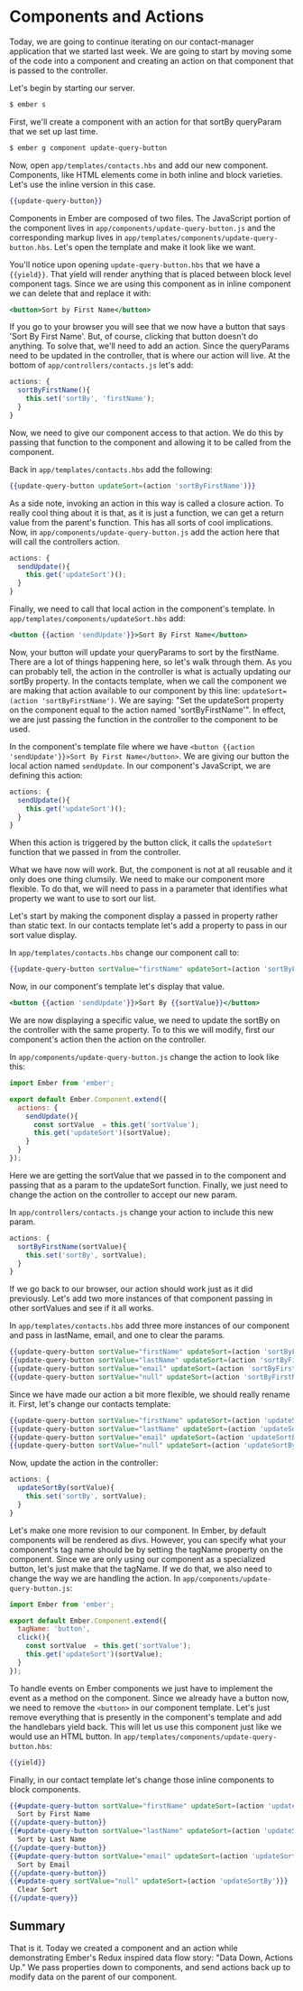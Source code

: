 # Components and Actions

Today, we are going to continue iterating on our contact-manager application that we started last week. We are going to start by moving some of the code into a component and creating an action on that component that is passed to the controller.

Let's begin by starting our server.

```sh
$ ember s
```

First, we'll create a component with an action for that sortBy queryParam that we set up last time.

```sh
$ ember g component update-query-button
```

Now, open `app/templates/contacts.hbs` and add our new component. Components, like HTML elements come in both inline and block varieties. Let's use the inline version in this case.

```hbs
{{update-query-button}}
```
Components in Ember are composed of two files. The JavaScript portion of the component lives in `app/components/update-query-button.js` and the corresponding markup lives in `app/templates/components/update-query-button.hbs`. Let's open the template and make it look like we want.

You'll notice upon opening `update-query-button.hbs` that we have a `{{yield}}`. That yield will render anything that is placed between block level component tags. Since we are using this component as in inline component we can delete that and replace it with:

```hbs
<button>Sort by First Name</button>
```

If you go to your browser you will see that we now have a button that says 'Sort By First Name'. But, of course, clicking that button doesn't do anything. To solve that, we'll need to add an action. Since the queryParams need to be updated in the controller, that is where our action will live. At the bottom of `app/controllers/contacts.js` let's add:

```javascript
actions: {
  sortByFirstName(){
    this.set('sortBy', 'firstName');
  }
}
```

Now, we need to give our component access to that action. We do this by passing that function to the component and allowing it to be called from the component.

Back in `app/templates/contacts.hbs` add the following:

```hbs
{{update-query-button updateSort=(action 'sortByFirstName')}}
```

As a side note, invoking an action in this way is called a closure action. To really cool thing about it is that, as it is just a function, we can get a return value from the parent's function. This has all sorts of cool implications. Now, in `app/components/update-query-button.js` add the action here that will call the controllers action. 

```javascript
actions: {
  sendUpdate(){
    this.get('updateSort')();
  }
}
```

Finally, we need to call that local action in the component's template. In `app/templates/components/updateSort.hbs` add:

```hbs
<button {{action 'sendUpdate'}}>Sort By First Name</button>
```

Now, your button will update your queryParams to sort by the firstName. There are a lot of things happening here, so let's walk through them. As you can probably tell, the action in the controller is what is actually updating our sortBy property. In the contacts template, when we call the component we are  making that action available to our component by this line: `updateSort=(action 'sortByFirstName')`. We are saying: "Set the updateSort property on the component equal to the action named 'sortByFirstName'". In effect, we are just passing the function in the controller to the component to be used.

In the component's template file where we have `<button {{action 'sendUpdate'}}>Sort By First Name</button>`. We are giving our button the local action named `sendUpdate`. In our component's JavaScript, we are defining this action:

```javascript
actions: {
  sendUpdate(){
    this.get('updateSort')();
  }
}
```

When this action is triggered by the button click, it calls the `updateSort` function that we passed in from the controller.

What we have now will work. But, the component is not at all reusable and it only does one thing clumsily. We need to make our component more flexible. To do that, we will need to pass in a parameter that identifies what property we want to use to sort our list.

Let's start by making the component display a passed in property rather than static text. In our contacts template let's add a property to pass in our sort value display.

In `app/templates/contacts.hbs` change our component call to:

```hbs
{{update-query-button sortValue="firstName" updateSort=(action 'sortByFirstName')}}
```

Now, in our component's template let's display that value.

```hbs
<button {{action 'sendUpdate'}}>Sort By {{sortValue}}</button>
```

We are now displaying a specific value, we need to update the sortBy on the controller with the same property. To to this we will modify, first our component's action then the action on the controller.

In `app/components/update-query-button.js` change the action to look like this:

```javascript
import Ember from 'ember';

export default Ember.Component.extend({
  actions: {
    sendUpdate(){
      const sortValue  = this.get('sortValue');
      this.get('updateSort')(sortValue);
    }
  }
});
```

Here we are getting the sortValue that we passed in to the component and passing that as a param to the updateSort function. Finally, we just need to change the action on the controller to accept our new param.

In `app/controllers/contacts.js` change your action to include this new param.

```javascript
actions: {
  sortByFirstName(sortValue){
    this.set('sortBy', sortValue);
  }
}
```

If we go back to our browser, our action should work just as it did previously. Let's add two more instances of that component passing in other sortValues and see if it all works.

In `app/templates/contacts.hbs` add three more instances of our component and pass in lastName, email, and one to clear the params.

```hbs
{{update-query-button sortValue="firstName" updateSort=(action 'sortByFirstName')}}
{{update-query-button sortValue="lastName" updateSort=(action 'sortByFirstName')}}
{{update-query-button sortValue="email" updateSort=(action 'sortByFirstName')}}
{{update-query-button sortValue="null" updateSort=(action 'sortByFirstName')}}
```

Since we have made our action a bit more flexible, we should really rename it. First, let's change our contacts template:

```hbs
{{update-query-button sortValue="firstName" updateSort=(action 'updateSortBy')}}
{{update-query-button sortValue="lastName" updateSort=(action 'updateSortBy')}}
{{update-query-button sortValue="email" updateSort=(action 'updateSortBy')}}
{{update-query-button sortValue="null" updateSort=(action 'updateSortBy')}}
```

Now, update the action in the controller:

```javascript
actions: {
  updateSortBy(sortValue){
    this.set('sortBy', sortValue);
  }
}
```

Let's make one more revision to our component. In Ember, by default components will be rendered as divs. However, you can specify what your component's tag name should be by setting the tagName property on the component. Since we are only using our component as a specialized button, let's just make that the tagName. If we do that, we also need to change the way we are handling the action. In `app/components/update-query-button.js`:

```javascript
import Ember from 'ember';

export default Ember.Component.extend({
  tagName: 'button',
  click(){
    const sortValue  = this.get('sortValue');
    this.get('updateSort')(sortValue);
  }
});
```

To handle events on Ember components we just have to implement the event as a method on the component. Since we already have a button now, we need to remove the `<button>` in our component template. Let's just remove everything that is presently in the component's template and add the handlebars yield back. This will let us use this component just like we would use an HTML button. In `app/templates/components/update-query-button.hbs`:

```hbs
{{yield}}
```

Finally, in our contact template let's change those inline components to block components.

```hbs
{{#update-query-button sortValue="firstName" updateSort=(action 'updateSortBy')}}
  Sort by First Name
{{/update-query-button}}
{{#update-query-button sortValue="lastName" updateSort=(action 'updateSortBy')}}
  Sort by Last Name
{{/update-query-button}}
{{#update-query-button sortValue="email" updateSort=(action 'updateSortBy')}}
  Sort by Email
{{/update-query-button}}
{{#update-query sortValue="null" updateSort=(action 'updateSortBy')}}
  Clear Sort
{{/update-query}}
```

## Summary

That is it. Today we created a component and an action while demonstrating Ember's Redux inspired data flow story: "Data Down, Actions Up." We pass properties down to components, and send actions back up to modify data on the parent of our component.
